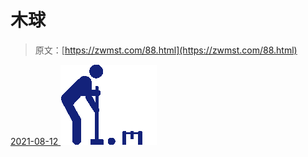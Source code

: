 <!--yml
category: 未分类
date: 0001-01-01 00:00:00
--->

# 木球

> 原文：[https://zwmst.com/88.html](https://zwmst.com/88.html)

   [ <time datetime="2021-08-12T08:59:31+08:00"> 2021-08-12 </time> ](https://zwmst.com/%e6%9c%a8%e7%90%83)  [![](img/bb56235972d3e984cf7546202b55eef3.png)](https://zwmst.com/wp-content/uploads/2021/08/1628729970-457093f74795f57.png)